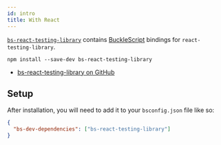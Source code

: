 ```yaml
---
id: intro
title: With React
---
```


[`bs-react-testing-library`][gh] contains
[BuckleScript](https://bucklescript.github.io/) bindings for
`react-testing-library`.

```
npm install --save-dev bs-react-testing-library
```

- [bs-react-testing-library on GitHub][gh]

[gh]: https://github.com/wyze/bs-react-testing-library

## Setup

After installation, you will need to add it to your `bsconfig.json` file like
so:

```json
{
  "bs-dev-dependencies": ["bs-react-testing-library"]
}
```
